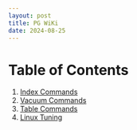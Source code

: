 ```yaml
---
layout: post
title: PG WiKi
date: 2024-08-25
---
```


# Table of Contents
1. [Index Commands](index.md)
2. [Vacuum Commands](vacuum.md)
3. [Table Commands](table.md)
4. [Linux Tuning](linux_tuning.md)
